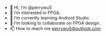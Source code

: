 - 👋 Hi, I’m @perrywu5
- 👀 I’m interested in FPGA.
- 🌱 I’m currently learning Android Studio.
- 💞️ I’m looking to collaborate on FPGA design.
- 📫 How to reach me perrywu5@outlook.com

<!---
perrywu5/perrywu5 is a ✨ special ✨ repository because its `README.md` (this file) appears on your GitHub profile.
You can click the Preview link to take a look at your changes.
--->
